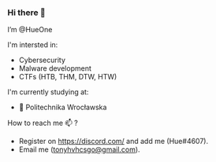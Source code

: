 ### Hi there 👋


I’m @HueOne

I'm intersted in:
 - Cybersecurity
 - Malware development
 - CTFs (HTB, THM, DTW, HTW)

I'm currently studying at:
  - 🧶 Politechnika Wrocławska 


How to reach me 📫 ?
- Register on https://discord.com/ and add me (Hue#4607).
- Email me (tonyhvhcsgo@gmail.com).


